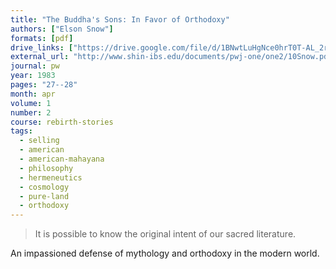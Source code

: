 ```yaml
---
title: "The Buddha's Sons: In Favor of Orthodoxy"
authors: ["Elson Snow"]
formats: [pdf]
drive_links: ["https://drive.google.com/file/d/1BNwtLuHgNce0hrT0T-AL_2rEwyb4Z0JZ/view?usp=drivesdk"]
external_url: "http://www.shin-ibs.edu/documents/pwj-one/one2/10Snow.pdf"
journal: pw
year: 1983
pages: "27--28"
month: apr
volume: 1
number: 2
course: rebirth-stories
tags:
  - selling
  - american
  - american-mahayana
  - philosophy
  - hermeneutics
  - cosmology
  - pure-land
  - orthodoxy
---
```


> It is possible to know the original intent of our sacred literature. 

An impassioned defense of mythology and orthodoxy in the modern world.

